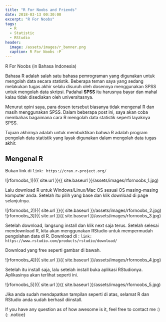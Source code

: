 ```yaml
---
title: "R For Noobs and Friends"
date: 2018-03-13 00:30:00
excerpt: "R For Noobs"
tags:
  - R
  - Statistic
  - RStudio
header:
  image: /assets/images/r_banner.png
  caption: R For Noobs :P
---
```

R For Noobs (in Bahasa Indonesia)

Bahasa R adalah salah satu bahasa pemrograman yang digunakan untuk mengolah data secara statistik.
Beberapa teman saya yang sedang melakukan tugas akhir selalu disuruh oleh dosennya menggunakan SPSS untuk mengolah data skripsi. Padahal **SPSS** itu harusnya bayar dan mahal kalau tidak disediakan oleh universitasnya.

Menurut opini saya, para dosen tersebut biasanya tidak mengenal R dan masih menggunakan SPSS. Dalam beberapa post ini, saya akan coba membahas bagaimana cara R mengolah data statistik seperti layaknya SPSS.

Tujuan akhirnya adalah untuk membuktikan bahwa R adalah program pengolah data statistik yang layak digunakan dalam mengolah data tugas akhir.

## Mengenal R

Bukan link di `link: https://cran.r-project.org/`

![rfornoobs_1]({{ site.url }}{{ site.baseurl }}/assets/images/rfornoobs_1.jpg)

Lalu download R untuk Windows/Linux/Mac OS sesuai OS masing-masing komputer anda. Setelah itu pilih yang base dan klik download di page selanjutnya.

![rfornoobs_2]({{ site.url }}{{ site.baseurl }}/assets/images/rfornoobs_2.jpg)
![rfornoobs_3]({{ site.url }}{{ site.baseurl }}/assets/images/rfornoobs_3.jpg)

Setelah download, langsung install dan klik next saja terus. Setelah selesai mendownload R, kita akan menggunakan RStudio untuk mempermudah pengolahan data di R. Download di : `link: https://www.rstudio.com/products/rstudio/download/`

Download yang free seperti gambar di bawah.

![rfornoobs_4]({{ site.url }}{{ site.baseurl }}/assets/images/rfornoobs_4.jpg)

Setelah itu install saja, lalu setelah install buka aplikasi RStudionya. Aplikasinya akan terlihat seperti ini.

![rfornoobs_5]({{ site.url }}{{ site.baseurl }}/assets/images/rfornoobs_5.jpg)

Jika anda sudah mendapatkan tampilan seperti di atas, selamat R dan RStudio anda sudah berhasil diinstall.

 If you have any question as of how awesome is it, feel free to contact me :)
{: .notice}
